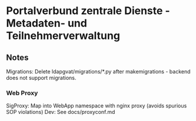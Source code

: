 # Portalverbund zentrale Dienste - Metadaten- und Teilnehmerverwaltung



## Notes
Migrations: Delete ldapgvat/migrations/*.py after makemigrations - backend does not support migrations.

### Web Proxy

SigProxy: Map into WebApp namespace with nginx proxy (avoids spurious SOP violations)
Dev: See docs/proxyconf.md

